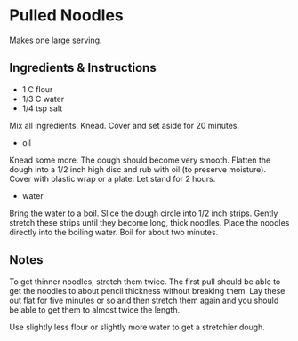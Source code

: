 # Pulled Noodles

Makes one large serving.

## Ingredients & Instructions

- 1 C flour
- 1/3 C water
- 1/4 tsp salt

Mix all ingredients.  Knead.  Cover and set aside for 20 minutes.

- oil

Knead some more.  The dough should become very smooth.  Flatten the dough into a
1/2 inch high disc and rub with oil  (to preserve moisture).  Cover with plastic
wrap or a plate.  Let stand for 2 hours.

- water

Bring the water to a boil.  Slice the dough circle into 1/2 inch strips.  Gently
stretch these strips  until they become long,  thick noodles.  Place the noodles
directly into the boiling water.  Boil for about two minutes.


## Notes

To get thinner noodles, stretch them twice. The first pull should be able to get
the noodles to about pencil thickness without breaking them.  Lay these out flat
for five minutes or so and then stretch them again and you should be able to get
them to almost twice the length.

Use slightly less flour or slightly more water to get a stretchier dough.
